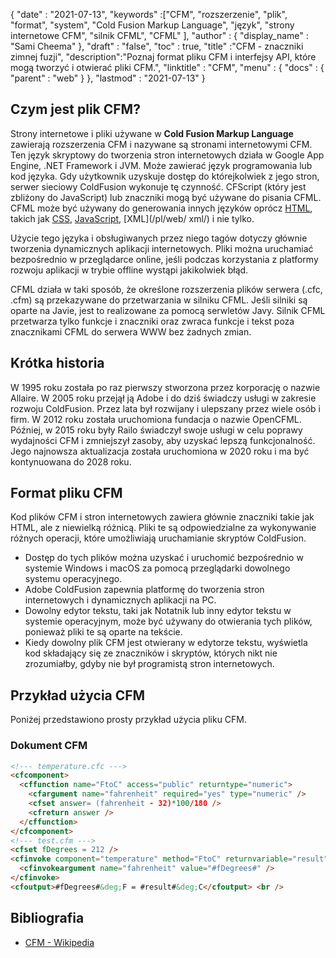 {
  "date" : "2021-07-13",
  "keywords" :["CFM", "rozszerzenie", "plik", "format", "system", "Cold Fusion Markup Language", "język", "strony internetowe CFM", "silnik CFML", "CFML" ],
  "author" : {
    "display_name" : "Sami Cheema"
},
  "draft" : "false",
  "toc" : true,
  "title" :"CFM - znaczniki zimnej fuzji",
  "description":"Poznaj format pliku CFM i interfejsy API, które mogą tworzyć i otwierać pliki CFM.",
  "linktitle" : "CFM",
  "menu" : {
    "docs" : {
      "parent" : "web"
}
},
  "lastmod" : "2021-07-13"
}

## Czym jest plik CFM? ##

Strony internetowe i pliki używane w **Cold Fusion Markup Language** zawierają rozszerzenia CFM i nazywane są stronami internetowymi CFM. Ten język skryptowy do tworzenia stron internetowych działa w Google App Engine, .NET Framework i JVM. Może zawierać język programowania lub kod języka. Gdy użytkownik uzyskuje dostęp do którejkolwiek z jego stron, serwer sieciowy ColdFusion wykonuje tę czynność. CFScript (który jest zbliżony do JavaScript) lub znaczniki mogą być używane do pisania CFML. CFML może być używany do generowania innych języków oprócz [HTML](/pl/web/html/), takich jak [CSS](/pl/web/css/), [JavaScript](/pl/web/js/), [XML](/pl/web/ xml/) i nie tylko.

Użycie tego języka i obsługiwanych przez niego tagów dotyczy głównie tworzenia dynamicznych aplikacji internetowych. Pliki można uruchamiać bezpośrednio w przeglądarce online, jeśli podczas korzystania z platformy rozwoju aplikacji w trybie offline wystąpi jakikolwiek błąd.
 

CFML działa w taki sposób, że określone rozszerzenia plików serwera (.cfc, .cfm) są przekazywane do przetwarzania w silniku CFML. Jeśli silniki są oparte na Javie, jest to realizowane za pomocą serwletów Javy. Silnik CFML przetwarza tylko funkcje i znaczniki oraz zwraca funkcje i tekst poza znacznikami CFML do serwera WWW bez żadnych zmian.


## Krótka historia ##

W 1995 roku została po raz pierwszy stworzona przez korporację o nazwie Allaire. W 2005 roku przejął ją Adobe i do dziś świadczy usługi w zakresie rozwoju ColdFusion. Przez lata był rozwijany i ulepszany przez wiele osób i firm. W 2012 roku została uruchomiona fundacja o nazwie OpenCFML. Później, w 2015 roku były Railo świadczył swoje usługi w celu poprawy wydajności CFM i zmniejszył zasoby, aby uzyskać lepszą funkcjonalność. Jego najnowsza aktualizacja została uruchomiona w 2020 roku i ma być kontynuowana do 2028 roku.

## Format pliku CFM ##

Kod plików CFM i stron internetowych zawiera głównie znaczniki takie jak HTML, ale z niewielką różnicą. Pliki te są odpowiedzialne za wykonywanie różnych operacji, które umożliwiają uruchamianie skryptów ColdFusion.
* Dostęp do tych plików można uzyskać i uruchomić bezpośrednio w systemie Windows i macOS za pomocą przeglądarki dowolnego systemu operacyjnego.
* Adobe ColdFusion zapewnia platformę do tworzenia stron internetowych i dynamicznych aplikacji na PC.
* Dowolny edytor tekstu, taki jak Notatnik lub inny edytor tekstu w systemie operacyjnym, może być używany do otwierania tych plików, ponieważ pliki te są oparte na tekście.
* Kiedy dowolny plik CFM jest otwierany w edytorze tekstu, wyświetla kod składający się ze znaczników i skryptów, których nikt nie zrozumiałby, gdyby nie był programistą stron internetowych.

## Przykład użycia CFM ##

Poniżej przedstawiono prosty przykład użycia pliku CFM.

### Dokument CFM ###

```html
<!--- temperature.cfc --->
<cfcomponent>
  <cffunction name="FtoC" access="public" returntype="numeric">
    <cfargument name="fahrenheit" required="yes" type="numeric" />
    <cfset answer= (fahrenheit - 32)*100/180 />
    <cfreturn answer />
  </cffunction>
</cfcomponent>
<!--- test.cfm --->
<cfset fDegrees = 212 />
<cfinvoke component="temperature" method="FtoC" returnvariable="result">
  <cfinvokeargument name="fahrenheit" value="#fDegrees#" />
</cfinvoke>
<cfoutput>#fDegrees#&deg;F = #result#&deg;C</cfoutput> <br />
```

## Bibliografia ##

- [CFM - Wikipedia](https://en.wikipedia.org/wiki/ColdFusion_Markup_Language)

